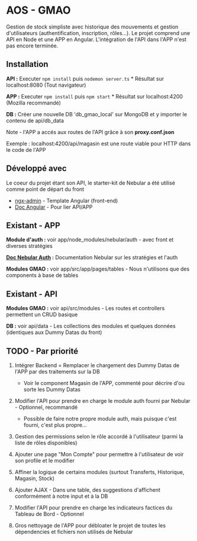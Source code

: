 # AOS - GMAO

Gestion de stock simpliste avec historique des mouvements et gestion d'utilisateurs (authentification, inscription, rôles...). 
Le projet comprend une API en Node et une APP en Angular. L'intégration de l'API dans l'APP n'est pas encore terminée.

## Installation

**API :** Executer ``npm install`` puis ``nodemon server.ts``
	* Résultat sur localhost:8080 (Tout navigateur)

**APP :** Executer ``npm install`` puis ``npm start``
	* Résultat sur localhost:4200 (Mozilla recommandé)

**DB :** Créer une nouvelle DB 'db_gmao_local' sur MongoDB et y importer le contenu de api/db_data

Note - l'APP a accés aux routes de l'API grâce à son **proxy.conf.json**

Exemple : localhost:4200/api/magasin est une route viable pour HTTP dans le code de l'APP  

## Développé avec

Le coeur du projet étant son API, le starter-kit de Nebular a été utilisé comme point de départ du front

* [ngx-admin](https://github.com/akveo/ngx-admin) - Template Angular (front-end)
* [Doc Angular](https://angular.io/tutorial/toh-pt6) - Pour lier API/APP

## Existant - APP

**Module d'auth :** voir app/node_modules/nebular/auth - avec front et diverses stratégies

**[Doc Nebular Auth](https://akveo.github.io/nebular/docs/auth/configuring-a-strategy#strategy) :** Documentation Nebular sur les stratégies et l'auth

**Modules GMAO :** voir app/src/app/pages/tables - Nous n'utilisons que des components à base de tables

## Existant - API

**Modules GMAO :** voir api/src/modules - Les routes et controllers permettent un CRUD basique

**DB :** voir api/data - Les collections des modules et quelques données (identiques aux Dummy Datas du front)

## TODO - Par priorité

1) Intégrer Backend = Remplacer le chargement des Dummy Datas de l'APP par des traitements sur la DB
	* Voir le component Magasin de l'APP, commenté pour décrire d'ou sorte les Dummy Datas

2) Modifier l'API pour prendre en charge le module auth fourni par Nebular - Optionnel, recommandé
	* Possible de faire notre propre module auth, mais puisque c'est fourni, c'est plus propre...

3) Gestion des permissions selon le rôle accordé à l'utilisateur (parmi la liste de rôles disponibles)

4) Ajouter une page "Mon Compte" pour permettre à l'utilisateur de voir son profile et le modifier

5) Affiner la logique de certains modules (surtout Transferts, Historique, Magasin, Stock)

6) Ajouter AJAX - Dans une table, des suggestions d'affichent conformément à notre input et à la DB

7) Modifier l'API pour prendre en charge les indicateurs factices du Tableau de Bord - Optionnel

8) Gros nettoyage de l'APP pour débloater le projet de toutes les dépendencies et fichiers non utilisés de Nebular







